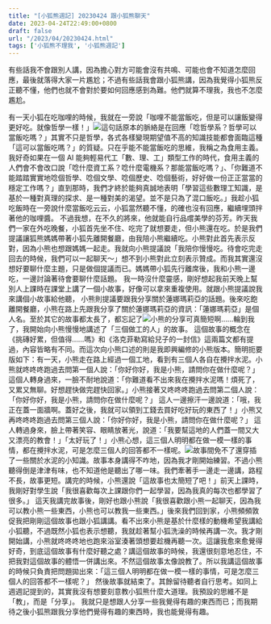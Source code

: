 ```yaml
---
title: "[小狐熊週記] 20230424 跟小狐熊聊天"
date: 2023-04-24T22:49:00+0800
draft: false
url: "/2023/04/20230424.html"
tags: ['小狐熊不理我', '小狐熊週記']
---
```


有些話我不會跟別人講，因為擔心對方可能會沒有共鳴、可能也會不知道怎麼回應，最後就落得大家一片尷尬；不過有些話我會跟小狐熊講，因為我覺得小狐熊反正聽不懂，他們也就不會對於要如何回應感到為難。他們就算不理我，我也不怎麼尷尬。

有一天小狐在吃咖哩的時候，我就在一旁說「咖哩不能當飯吃，但是可以讓飯變得更好吃。就像哲學一樣！」![](https://blogger.googleusercontent.com/img/proxy/AVvXsEjOTrL6veZo7pBu9WaF33oTDZzqGwcUNPiD1TpliaC67bRw81dqG2jQG6ukyJY6iGMQnf4uu63adR1_LN5LDUE2hJibwao0rIQqslrBFjRWCgYkc-UM1_djFEssA5Slr6RTskjsHzYs45n62er3zKil0Imb9pgHkYA7wNbWnzm5oZ42HP2LIs09QY2-hO75hBoyTTI-UDwX1nzC=s0-d-e1-ft&fit=max)這句話原本的脈絡是在回應「唸哲學系？哲學可以當飯吃嗎？」其實不只是哲學，各式各樣變現期望值不高的知識技能都會面臨這種「這可以當飯吃嗎？」的質疑。只在乎能不能當飯吃的思維，我稱之為食用主義。我好奇如果在一個 AI 能夠輕易代工「數、理、工」類型工作的時代，食用主義的人們會不會改口說「唸什麼資工系？唸什麼電機系？那能當飯吃嗎？」、「你難道不能踏踏實實地唸個哲學、唸個文學、唸個歷史、唸個藝術，好好做一份正正當當的穩定工作嗎？」直到那時，我們才終於能夠真誠地表明「學習這些數理工知識，是基於一種對真理的探求、是一種對美的渴望。並不是只為了混口飯吃。」我趁小狐吃飯時在一旁說什麼當飯吃云云，小狐當然聽不懂，的確也沒有回應，繼續埋頭拌著他的咖哩醬。 不過我想，在不久的將來，他就能自行品嚐美學的芬芳。昨天我們一家在外吃晚餐，小狐首先坐不住、吃完了就想要走，但小熊還在吃。於是我們提議讓狐熊媽媽帶著小狐先離開餐廳，由我陪小熊繼續吃。小熊對此首先表示反對，因為小熊也想跟媽媽一起走。我就向小熊提議說「我陪你慢慢吃。待會吃完走回去的時候，我們可以一起聊天～」想不到小熊對此立刻表示贊成。而我其實還沒想好要聊什麼主題，只是做個提議而已。媽媽帶小狐先行離席後，我和小熊一邊吃，一邊討論著待會要聊什麼話題。 我一時沒什麼靈感，剛好想起我前天晚上幫別人上課時在課堂上講了一個小故事，好像可以拿來重複使用。就跟小熊提議說我來講個小故事給他聽， 小熊則提議要跟我分享關於蓮娜瑪莉亞的話題。後來吃飽離開餐廳，小熊在路上先跟我分享了關於蓮娜瑪莉亞的資訊：「蓮娜瑪莉亞」是個人名。至於其它的故事都太長了，都忘記了![](https://fonts.gstatic.com/s/e/notoemoji/15.0/1f606/72.png)小熊的分享可真簡短啊……輪到我了，我開始向小熊慢慢地講述了「三個做工的人」的故事。 這個故事的概念在《挑磚好累，但值得……嗎》和《洛克菲勒寫給兒子的一封信》這兩篇文都有提過，內容皆略有不同。而這次向小熊口述的則是我即興編修的小熊版本。簡明扼要版如下：有一天，小熊走在路上經過一個工地，看到有三個人各自在攪拌水泥。小熊就咚咚咚跑過去問第一個人說：「你好你好，我是小熊，請問你在做什麼呢？」
這個人轉身過來，一臉不耐地說道：「你難道看不出來我在攪拌水泥嗎！煩死了，又累又無聊。好想趕快做完趕快回家。」小熊接著又咚咚咚跑過去問第二個人說：「你好你好，我是小熊，請問你在做什麼呢？」
這人一邊擦汗一邊說道：「哦，我正在蓋一面牆啊。蓋好之後，我就可以領到工錢去買好吃好玩的東西了！」小熊又再咚咚咚跑過去問第三個人說：「你好你好，我是小熊，請問你在做什麼呢？」
這人轉過身來，臉上帶著笑容、眼睛放著光，說道：「我要幫這地的人們蓋一間又大又漂亮的教會！」「太好玩了！」小熊心想，這三個人明明都在做一模一樣的事情，都在攪拌水泥，可是怎麼三個人的回答都不一樣呢。![](https://blogger.googleusercontent.com/img/proxy/AVvXsEjIJYy314luwm77UQDzZzQVLzxRJp_ZGToA_AiUpiXt56r-c9ONVxEuX1tJ3zO89p3heSW0a6vFC2j4pXAfh4hJts-Rk64DJVsKPf0c4sTgwscOLWzy8F5ZlwtDRlSPYA=w293-h293)故事間免不了還穿插了一些關於水泥的小知識。故事本身講得不咋地，因為我才剛開始練習。不過小熊聽得倒是津津有味，也不知道他是聽出了哪一味。我們牽著手一邊走一邊講，路程不長，故事更短。講完的時候，小熊還說「這故事也太簡短了吧！」前天上課時，我剛好對學生說「我很喜歡每次上課跟你們一起學習，因為我真的每次也都學習了很多。」 這天我講完故事後，剛好也跟小熊說「我很喜歡跟小熊一起聊天，因為我可以教小熊一些東西，小熊也可以教我一些東西。」後來我們回到家，小熊頻頻敦促我把剛剛這個故事也跟小狐講講。看不出來小熊是基於什麼樣的動機希望我講給小狐聽，不過既然小狐也表示想聽，我就趁著幫小狐洗澡的時候再講一次。我才剛開始講，小熊就咚咚咚地也跑來浴室湊著頭想要趁機再聽一次。這讓我愈來愈覺得好奇，到底這個故事有什麼好聽之處？講這個故事的時候，我還很刻意地忍住，不把我對這個故事的體悟一併講出來。不然這個故事太像說教了。所以我講這個故事的時候只負責把問題拋出來：「這三個人明明都在做一模一樣的事情，可是怎麼三個人的回答都不一樣呢？」
然後故事就結束了。其餘留待聽者自行思考。如同上週週記提到的，其實我沒有想要刻意教小狐熊什麼大道理。我預設的思維不是「教」，而是「分享」。
我就只是想跟人分享一些我覺得有趣的東西而已；而我期待之後小狐熊跟我分享他們覺得有趣的東西時，我也能覺得有趣。
